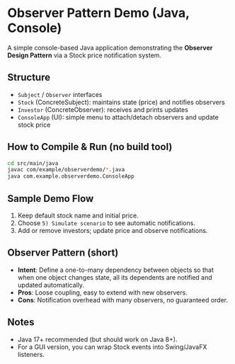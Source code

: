 # Observer Pattern Demo (Java, Console)

A simple console-based Java application demonstrating the **Observer Design Pattern** 
via a Stock price notification system.

## Structure
- `Subject` / `Observer` interfaces
- `Stock` (ConcreteSubject): maintains state (price) and notifies observers
- `Investor` (ConcreteObserver): receives and prints updates
- `ConsoleApp` (UI): simple menu to attach/detach observers and update stock price

## How to Compile & Run (no build tool)
```bash
cd src/main/java
javac com/example/observerdemo/*.java
java com.example.observerdemo.ConsoleApp
```

## Sample Demo Flow
1. Keep default stock name and initial price.
2. Choose `5) Simulate scenario` to see automatic notifications.
3. Add or remove investors; update price and observe notifications.

## Observer Pattern (short)
- **Intent**: Define a one-to-many dependency between objects so that when one object changes state, 
  all its dependents are notified and updated automatically.
- **Pros**: Loose coupling, easy to extend with new observers.
- **Cons**: Notification overhead with many observers, no guaranteed order.

## Notes
- Java 17+ recommended (but should work on Java 8+).
- For a GUI version, you can wrap Stock events into Swing/JavaFX listeners.
